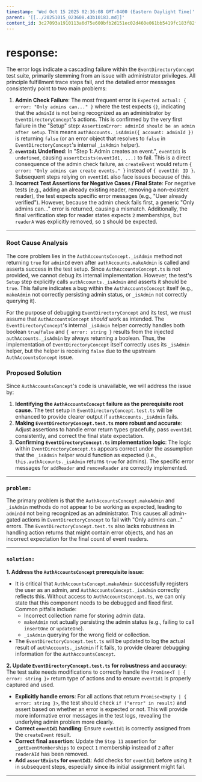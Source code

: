 ```yaml
---
timestamp: 'Wed Oct 15 2025 02:36:08 GMT-0400 (Eastern Daylight Time)'
parent: '[[../20251015_023608.43b10183.md]]'
content_id: 3c27093a1910113a6d75e600bfb2d151ec02d460e061bb5419fc183f82fd520d
---
```


# response:

The error logs indicate a cascading failure within the `EventDirectoryConcept` test suite, primarily stemming from an issue with administrator privileges. All principle fulfillment trace steps fail, and the detailed error messages consistently point to two main problems:

1. **Admin Check Failure**: The most frequent error is `Expected actual: { error: "Only admins can..." }` where the test expects `{}`, indicating that the `adminId` is not being recognized as an administrator by `EventDirectoryConcept`'s actions. This is confirmed by the very first failure in the "Setup" step: `AssertionError: adminId should be an admin after setup`. This means `authAccounts._isAdmin({ account: adminId })` is returning `false` (or an error object that resolves to `false` in `EventDirectoryConcept`'s internal `_isAdmin` helper).
2. **`eventId1` Undefined**: In "Step 1: Admin creates an event.", `eventId1` is `undefined`, causing `assertExists(eventId1, ...)` to fail. This is a direct consequence of the admin check failure, as `createEvent` would return `{ error: "Only admins can create events." }` instead of `{ eventId: ID }`. Subsequent steps relying on `eventId1` also face issues because of this.
3. **Incorrect Test Assertions for Negative Cases / Final State**: For negative tests (e.g., adding an already existing reader, removing a non-existent reader), the test expects specific error messages (e.g., "User already verified"). However, because the admin check fails first, a generic "Only admins can..." error is returned, causing a mismatch. Additionally, the final verification step for reader states expects `2` memberships, but `readerA` was explicitly removed, so `1` should be expected.

***

### Root Cause Analysis

The core problem lies in the `AuthAccountsConcept._isAdmin` method not returning `true` for `adminId` even after `authAccounts.makeAdmin` is called and asserts success in the test setup. Since `AuthAccountsConcept.ts` is not provided, we cannot debug its internal implementation. However, the test's `Setup` step explicitly calls `authAccounts._isAdmin` and asserts it should be `true`. This failure indicates a bug within the `AuthAccountsConcept` itself (e.g., `makeAdmin` not correctly persisting admin status, or `_isAdmin` not correctly querying it).

For the purpose of debugging `EventDirectoryConcept` and its test, we must assume that `AuthAccountsConcept` *should* work as intended. The `EventDirectoryConcept`'s internal `_isAdmin` helper correctly handles both boolean `true`/`false` and `{ error: string }` results from the injected `authAccounts._isAdmin` by always returning a boolean. Thus, the implementation of `EventDirectoryConcept` itself correctly uses its `_isAdmin` helper, but the helper is receiving `false` due to the upstream `AuthAccountsConcept` issue.

### Proposed Solution

Since `AuthAccountsConcept`'s code is unavailable, we will address the issue by:

1. **Identifying the `AuthAccountsConcept` failure as the prerequisite root cause.** The test setup in `EventDirectoryConcept.test.ts` will be enhanced to provide clearer output if `authAccounts._isAdmin` fails.
2. **Making `EventDirectoryConcept.test.ts` more robust and accurate**: Adjust assertions to handle error return types gracefully, pass `eventId1` consistently, and correct the final state expectation.
3. **Confirming `EventDirectoryConcept.ts` implementation logic**: The logic within `EventDirectoryConcept.ts` appears correct under the assumption that the `_isAdmin` helper would function as expected (i.e., `this.authAccounts._isAdmin` returns `true` for admins). The specific error messages for `addReader` and `removeReader` are correctly implemented.

***

### `problem:`

The primary problem is that the `AuthAccountsConcept.makeAdmin` and `_isAdmin` methods do not appear to be working as expected, leading to `adminId` not being recognized as an administrator. This causes all admin-gated actions in `EventDirectoryConcept` to fail with "Only admins can..." errors. The `EventDirectoryConcept.test.ts` also lacks robustness in handling action returns that might contain error objects, and has an incorrect expectation for the final count of event readers.

***

### `solution:`

**1. Address the `AuthAccountsConcept` prerequisite issue:**

* It is critical that `AuthAccountsConcept.makeAdmin` successfully registers the user as an admin, and `AuthAccountsConcept._isAdmin` correctly reflects this. Without access to `AuthAccountsConcept.ts`, we can only state that this component needs to be debugged and fixed first. Common pitfalls include:
  * Incorrect collection name for storing admin data.
  * `makeAdmin` not actually persisting the admin status (e.g., failing to call `insertOne` or `updateOne`).
  * `_isAdmin` querying for the wrong field or collection.
* The `EventDirectoryConcept.test.ts` will be updated to log the actual result of `authAccounts._isAdmin` if it fails, to provide clearer debugging information for the `AuthAccountsConcept`.

**2. Update `EventDirectoryConcept.test.ts` for robustness and accuracy:**
The test suite needs modifications to correctly handle the `Promise<T | { error: string }>` return type of actions and to ensure `eventId1` is properly captured and used.

* **Explicitly handle errors**: For all actions that return `Promise<Empty | { error: string }>`, the test should check `if ("error" in result)` and assert based on whether an error is expected or not. This will provide more informative error messages in the test logs, revealing the underlying admin problem more clearly.
* **Correct `eventId1` handling**: Ensure `eventId1` is correctly assigned from the `createEvent` result.
* **Correct final assertion**: Update the `Step 11` assertion for `_getEventMemberships` to expect `1` membership instead of `2` after `readerAId` has been removed.
* **Add `assertExists` for `eventId1`**: Add checks for `eventId1` before using it in subsequent steps, especially since its initial assignment might fail.

***
